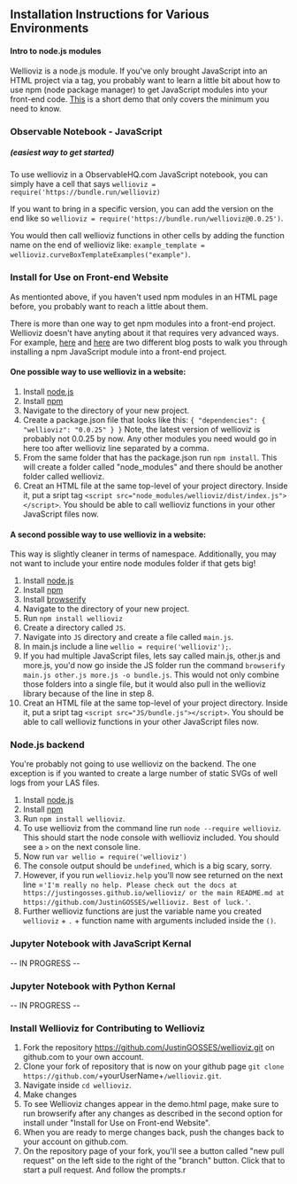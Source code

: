 ## Installation Instructions for Various Environments

#### Intro to node.js modules
Wellioviz is a node.js module. If you've only brought JavaScript into an HTML project via a <script></script> tag, you probably want to learn a little bit about how to use npm (node package manager) to get JavaScript modules into your front-end code. <a href="https://medium.com/jeremy-keeshin/hello-world-for-javascript-with-npm-modules-in-the-browser-6020f82d1072">This</a> is a short demo that only covers the minimum you need to know.


### Observable Notebook - JavaScript 
##### (easiest way to get started)
To use wellioviz in a ObservableHQ.com JavaScript notebook, you can simply have a cell that says `wellioviz = require('https://bundle.run/wellioviz)` 

If you want to bring in a specific version, you can add the version on the end like so `wellioviz = require('https://bundle.run/wellioviz@0.0.25')`.

You would then call wellioviz functions in other cells by adding the function name on the end of wellioviz like: `example_template = wellioviz.curveBoxTemplateExamples("example")`.


### Install for Use on Front-end Website
As mentionted above, if you haven't used npm modules in an HTML page before, you probably want to reach a little about them. 

There is more than one way to get npm modules into a front-end project. Wellioviz doesn't have anyting about it that requires very advanced ways. For example, <a href="https://medium.com/jeremy-keeshin/hello-world-for-javascript-with-npm-modules-in-the-browser-6020f82d1072">here</a> and <a href="https://www.agiliq.com/blog/2019/01/using-npm-to-manage-frontend-libraries/">here</a> are two different blog posts to walk you through installing a npm JavaScript module into a front-end project. 

#### One possible way to use wellioviz in a website:
1. Install <a href="https://nodejs.org/en/download/">node.js</a>
2. Install <a href="https://www.npmjs.com/get-npm">npm</a>
3. Navigate to the directory of your new project.
4. Create a package.json file that looks like this:
`{
    "dependencies": {
        "wellioviz": "0.0.25"
    }
}`
Note, the latest version of wellioviz is probably not 0.0.25 by now. Any other modules you need would go in here too after wellioviz line separated by a comma.
5. From the same folder that has the package.json run `npm install`. This will create a folder called "node_modules" and there should be another folder called wellioviz.
6. Creat an HTML file at the same top-level of your project directory. Inside it, put a sript tag `<script src="node_modules/wellioviz/dist/index.js"></script>`. You should be able to call wellioviz functions in your other JavaScript files now.

#### A second possible way to use wellioviz in a website:
This way is slightly cleaner in terms of namespace. Additionally, you may not want to include your entire node modules folder if that gets big!

1. Install <a href="https://nodejs.org/en/download/">node.js</a>
2. Install <a href="https://www.npmjs.com/get-npm">npm</a>
3. Install <a href="http://browserify.org/">browserify</a>
4. Navigate to the directory of your new project.
5. Run `npm install wellioviz`
6. Create a directory called `JS`. 
7. Navigate into `JS` directory and create a file called `main.js`.
8. In main.js include a line `wellio = require('wellioviz');`.
9. If you had multiple JavaScript files, lets say called main.js, other.js and more.js, you'd now go inside the JS folder run the command `browserify main.js other.js more.js -o bundle.js`. This would not only combine those folders into a single file, but it would also pull in the wellioviz library because of the line in step 8.
10. Creat an HTML file at the same top-level of your project directory. Inside it, put a sript tag `<script src="JS/bundle.js"></script>`. You should be able to call wellioviz functions in your other JavaScript files now.

### Node.js backend
You're probably not going to use wellioviz on the backend. The one exception is if you wanted to create a large number of static SVGs of well logs from your LAS files.

1. Install <a href="https://nodejs.org/en/download/">node.js</a>
2. Install <a href="https://www.npmjs.com/get-npm">npm</a>
3. Run `npm install wellioviz`.
4. To use wellioviz from the command line run `node --require wellioviz`. This should start the node console with wellioviz included. You should see a `>` on the next console line.
5. Now run `var wellio = require('wellioviz')`
6. The console output should be `undefined`, which is a big scary, sorry. 
7. However, if you run `wellioviz.help` you'll now see returned on the next line =`'I'm really no help. Please check out the docs at https://justingosses.github.io/wellioviz/ or the main README.md at https://github.com/JustinGOSSES/wellioviz. Best of luck.'`.
8. Further wellioviz functions are just the variable name you created `wellioviz` + `.` + function name with arguments included inside the `()`.


### Jupyter Notebook with JavaScript Kernal
-- IN PROGRESS --

### Jupyter Notebook with Python Kernal
-- IN PROGRESS --

### Install Wellioviz for Contributing to Wellioviz
1. Fork the repository https://github.com/JustinGOSSES/wellioviz.git on github.com to your own account. 
2. Clone your fork of repository that is now on your github page `git clone https://github.com/`+yourUserName+`/wellioviz.git`.
3. Navigate inside `cd wellioviz`.
4. Make changes
5. To see Wellioviz changes appear in the demo.html page, make sure to run browserify after any changes as described in the second option for install under "Install for Use on Front-end Website".
6. When you are ready to merge changes back, push the changes back to your account on github.com. 
7. On the repository page of your fork, you'll see a button called "new pull request" on the left side to the right of the "branch" button. Click that to start a pull request. And follow the prompts.r